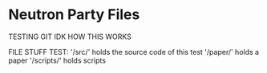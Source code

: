 # Neutron Party Files

TESTING GIT
IDK HOW THIS WORKS

FILE STUFF TEST:
'/src/' holds the source code of this test
'/paper/' holds a paper
'/scripts/' holds scripts